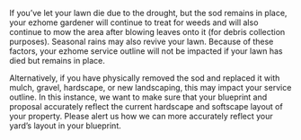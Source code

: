 If you’ve let your lawn die due to the drought, but the sod remains in place, your ezhome gardener will continue to treat for weeds and will also continue to mow the area after blowing leaves onto it (for debris collection purposes). Seasonal rains may also revive your lawn. Because of these factors, your ezhome service outline will not be impacted if your lawn has died but remains in place.

Alternatively, if you have physically removed the sod and replaced it with mulch, gravel, hardscape, or new  landscaping, this may impact your service outline. In this instance, we want to make sure that your blueprint and proposal accurately reflect the current hardscape and softscape layout of your property. Please alert us how we can more accurately reflect your yard’s layout in your blueprint.